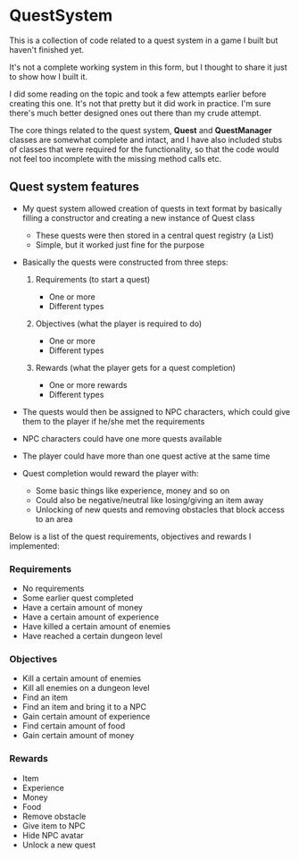 # QuestSystem

This is a collection of code related to a quest system in a game I built but haven't finished yet.

It's not a complete working system in this form, but I thought to share it just to show how I built it.

I did some reading on the topic and took a few attempts earlier before creating this one. It's not that pretty but it did work in practice. I'm sure there's much better designed ones out there than my crude attempt.

The core things related to the quest system, **Quest** and **QuestManager** classes are somewhat complete and intact, and I have also included stubs of classes that were required for the functionality, so that the code would not feel too incomplete with the missing method calls etc.

## Quest system features

- My quest system allowed creation of quests in text format by basically filling a constructor and creating a new instance of Quest class
    - These quests were then stored in a central quest registry (a List)
    - Simple, but it worked just fine for the purpose

- Basically the quests were constructed from three steps:

    1. Requirements (to start a quest)
        - One or more
        - Different types

    2. Objectives (what the player is required to do)
        - One or more
        - Different types

    3. Rewards (what the player gets for a quest completion)
        - One or more rewards
        - Different types

- The quests would then be assigned to NPC characters, which could give them to the player if he/she met the requirements

- NPC characters could have one more quests available

- The player could have more than one quest active at the same time

- Quest completion would reward the player with:
    - Some basic things like experience, money and so on
    - Could also be negative/neutral like losing/giving an item away
    - Unlocking of new quests and removing obstacles that block access to an area

Below is a list of the quest requirements, objectives and rewards I implemented:

### Requirements

- No requirements
- Some earlier quest completed
- Have a certain amount of money
- Have a certain amount of experience
- Have killed a certain amount of enemies
- Have reached a certain dungeon level

### Objectives

- Kill a certain amount of enemies
- Kill all enemies on a dungeon level
- Find an item
- Find an item and bring it to a NPC
- Gain certain amount of experience
- Find certain amount of food
- Gain certain amount of money

### Rewards

- Item
- Experience
- Money
- Food
- Remove obstacle
- Give item to NPC
- Hide NPC avatar
- Unlock a new quest